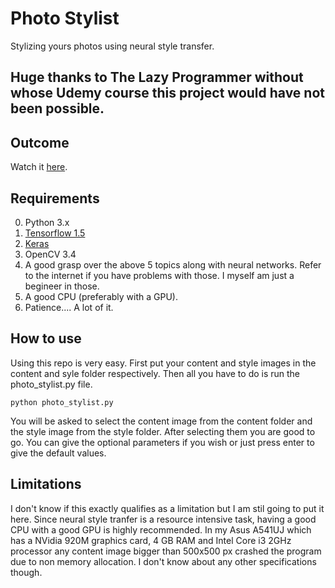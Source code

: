 # Photo Stylist
Stylizing yours photos using neural style transfer.

## Huge thanks to The Lazy Programmer without whose Udemy course this project would have not been possible.

## Outcome
Watch it <a href='https://youtu.be/pisXtDwLVoU'>here</a>.

## Requirements
0. Python 3.x
1. <a href="https://tensorflow.org">Tensorflow 1.5</a>
2. <a href="https://keras.io">Keras</a>
3. OpenCV 3.4
4. A good grasp over the above 5 topics along with neural networks. Refer to the internet if you have problems with those. I myself am just a begineer in those.
5. A good CPU (preferably with a GPU).
6. Patience.... A lot of it.

## How to use
Using this repo is very easy. First put your content and style images in the content and syle folder respectively. Then all you have to do is run the photo_stylist.py file.

    python photo_stylist.py

You will be asked to select the content image from the content folder and the style image from the style folder. After selecting them you are good to go. You can give the optional parameters if you wish or just press enter to give the default values.

## Limitations
I don't know if this exactly qualifies as a limitation but I am stil going to put it here. Since neural style tranfer is a resource intensive task, having a good CPU with a good GPU is highly recommended. In my Asus A541UJ which has a NVidia 920M graphics card, 4 GB RAM and Intel Core i3 2GHz processor any content image bigger than 500x500 px crashed the program due to non memory allocation. I don't know about any other specifications though.